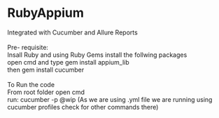 # RubyAppium
Integrated with Cucumber and Allure Reports<br>
<br>
Pre- requisite:<br>
Insall Ruby and using Ruby Gems install the follwing packages<br>
open cmd and type gem install appium_lib <br>
then gem install cucumber<br>
<br>
To Run the code<br>
From root folder open cmd<br>
run: cucumber -p @wip (As we are using .yml file we are running using cucumber profiles check for other commands there)<br>
